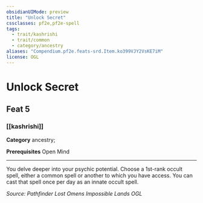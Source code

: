 ```yaml
---
obsidianUIMode: preview
title: "Unlock Secret"
cssclasses: pf2e,pf2e-spell
tags:
  - trait/kashrishi
  - trait/common
  - category/ancestry
aliases: "Compendium.pf2e.feats-srd.Item.ko399VJY2VsKE7iM"
license: OGL
---
```

# Unlock Secret
## Feat 5
### [[kashrishi]]

**Category** ancestry; 



**Prerequisites** Open Mind
* * *
You delve deeper into your psychic potential. Choose a 1st-rank occult spell, either a common spell or another to which you have access. You can cast that spell once per day as an innate occult spell.

*Source: Pathfinder Lost Omens Impossible Lands*
*OGL*